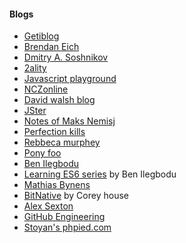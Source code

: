 #### Blogs
* [Getiblog](https://blog.getify.com/)
* [Brendan Eich](https://brendaneich.com/)
* [Dmitry A. Soshnikov](http://dmitrysoshnikov.com/)
* [2ality](http://www.2ality.com/)
* [Javascript playground](http://javascriptplayground.com/)
* [NCZonline](https://www.nczonline.net/)
* [David walsh blog](https://davidwalsh.name/)
* [JSter](http://jster.net/blog)
* [Notes of Maks Nemisj](https://nemisj.com/)
* [Perfection kills](http://perfectionkills.com/)
* [Rebbeca murphey](https://rmurphey.com/)
* [Pony foo](https://ponyfoo.com/)
* [Ben Ilegbodu](http://www.benmvp.com/)
* [Learning ES6 series](http://www.benmvp.com/learning-es6-series/) by Ben Ilegbodu
* [Mathias Bynens](https://mathiasbynens.be/)
* [BitNative](http://www.bitnative.com/) by Corey house
* [Alex Sexton](https://alexsexton.com/)
* [GitHub Engineering](http://githubengineering.com/)
* [Stoyan's phpied.com](http://www.phpied.com/)


